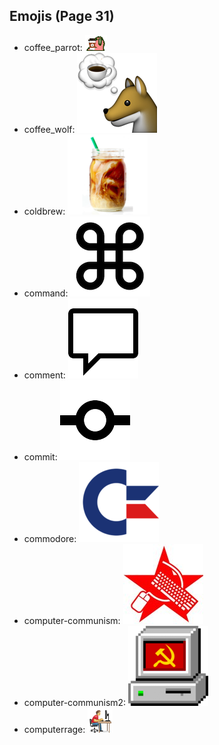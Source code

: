 
## Emojis (Page 31)

* coffee_parrot: ![coffee_parrot](output/coffee_parrot.gif)
* coffee_wolf: ![coffee_wolf](output/coffee_wolf.png)
* coldbrew: ![coldbrew](output/coldbrew.png)
* command: ![command](output/command.png)
* comment: ![comment](output/comment.png)
* commit: ![commit](output/commit.png)
* commodore: ![commodore](output/commodore.png)
* computer-communism: ![computer-communism](output/computer-communism.jpg)
* computer-communism2: ![computer-communism2](output/computer-communism2.png)
* computerrage: ![computerrage](output/computerrage.gif)
